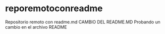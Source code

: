 # reporemotoconreadme
Repositorio remoto con readme.md
CAMBIO DEL README.MD
Probando un cambio en el archivo README